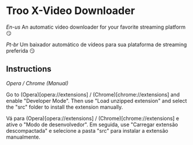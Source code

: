 # Troo X-Video Downloader

*En-us*
An automatic video downloader for your favorite streaming platform 😏

*Pt-br*
Um baixador automático de vídeos para sua plataforma de streaming preferida 😏

## Instructions

*Opera / Chrome (Manual)*

Go to (Opera)[opera://extensions] / (Chrome)[chrome://extensions]  and enable "Developer Mode". Then use "Load unzipped extension" and select the "src" folder to install the extension manually.

Vá para (Opera)[opera://extensions] / (Chrome)[chrome://extensions] e ative o "Modo de desenvolvedor". Em seguida, use "Carregar extensão descompactada" e selecione a pasta "src" para instalar a extensão manualmente.
